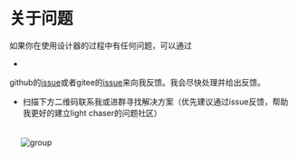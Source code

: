 # 关于问题

如果你在使用设计器的过程中有任何问题，可以通过

-
github的[issue](https://github.com/xiaopujun/light-chaser/issues)或者gitee的[issue](https://gitee.com/xiaopujun/light-chaser/issues)来向我反馈。我会尽快处理并给出反馈。

- 扫描下方二维码联系我或进群寻找解决方案（优先建议通过issue反馈，帮助我更好的建立light chaser的问题社区）

<div style="display: flex">
    <div style="padding: 20px"><img alt="group" src="https://picst.sunbangyan.cn/2023/11/26/b9f9593d1d8aaf055523f3acbf089bd1.jpeg"></div>
</div>